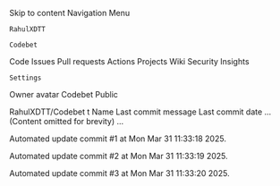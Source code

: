 Skip to content
Navigation Menu

    RahulXDTT

    Codebet

Code
Issues
Pull requests
Actions
Projects
Wiki
Security
Insights

    Settings

Owner avatar
Codebet
Public

RahulXDTT/Codebet
t
Name	Last commit message
	Last commit date
... (Content omitted for brevity) ...


Automated update commit #1 at Mon Mar 31 11:33:18 2025.

Automated update commit #2 at Mon Mar 31 11:33:19 2025.

Automated update commit #3 at Mon Mar 31 11:33:20 2025.